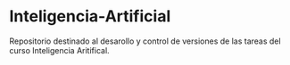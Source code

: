 # Inteligencia-Artificial
Repositorio destinado al desarollo y control de versiones de las tareas del curso Inteligencia Aritifical.
